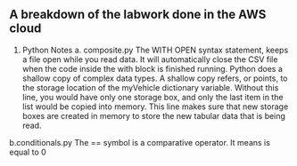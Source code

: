 ## A breakdown of the labwork done in the AWS cloud
1. Python
Notes 
a. composite.py
The WITH OPEN syntax statement, keeps a file open while you read data.
It will automatically close the CSV file when the code inside the with block is finished running.
Python does a shallow copy of complex data types. A shallow copy refers, or points, to the storage location of the myVehicle dictionary variable. Without this line, you would have only one storage box, and only the last item in the list would be copied into memory. This line makes sure that new storage boxes are created in memory to store the new tabular data that is being read.

b.conditionals.py
The == symbol is a comparative operator. It means is equal to 0 

